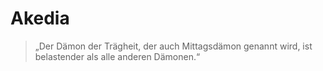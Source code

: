# Akedia

> „Der Dämon der Trägheit, der auch Mittagsdämon genannt wird, ist belastender als alle anderen Dämonen.“
